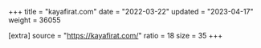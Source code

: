 +++
title = "kayafirat.com"
date = "2022-03-22"
updated = "2023-04-17"
weight = 36055

[extra]
source = "https://kayafirat.com/"
ratio = 18
size = 35
+++
